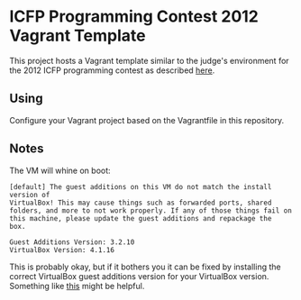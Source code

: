 ICFP Programming Contest 2012 Vagrant Template
==============================================
This project hosts a Vagrant template similar to the judge's environment for the
2012 ICFP programming contest as described
[here](http://icfpcontest2012.wordpress.com/2012/07/05/judging-environment/).


Using
-----
Configure your Vagrant project based on the Vagrantfile in this repository.


Notes
-----
The VM will whine on boot:

    [default] The guest additions on this VM do not match the install version of
    VirtualBox! This may cause things such as forwarded ports, shared
    folders, and more to not work properly. If any of those things fail on
    this machine, please update the guest additions and repackage the
    box.
    
    Guest Additions Version: 3.2.10
    VirtualBox Version: 4.1.16

This is probably okay, but if it bothers you it can be fixed by installing the
correct VirtualBox guest additions version for your VirtualBox version.
Something like [this](http://blog.carlossanchez.eu/2012/05/03/automatically-download-and-install-virtualbox-guest-additions-in-vagrant/)
might be helpful.
